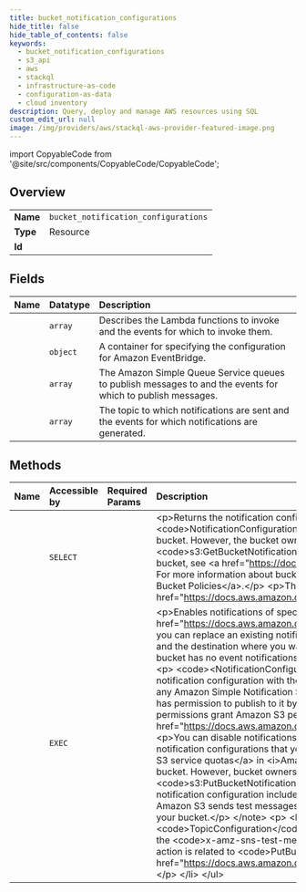 ```yaml
---
title: bucket_notification_configurations
hide_title: false
hide_table_of_contents: false
keywords:
  - bucket_notification_configurations
  - s3_api
  - aws    
  - stackql
  - infrastructure-as-code
  - configuration-as-data
  - cloud inventory
description: Query, deploy and manage AWS resources using SQL
custom_edit_url: null
image: /img/providers/aws/stackql-aws-provider-featured-image.png
---
```


import CopyableCode from '@site/src/components/CopyableCode/CopyableCode';




## Overview
<table><tbody>
<tr><td><b>Name</b></td><td><code>bucket_notification_configurations</code></td></tr>
<tr><td><b>Type</b></td><td>Resource</td></tr>
<tr><td><b>Id</b></td><td><CopyableCode code="aws.s3_api.bucket_notification_configurations" /></td></tr>
</tbody></table>

## Fields
| Name | Datatype | Description |
|:-----|:---------|:------------|
| <CopyableCode code="CloudFunctionConfiguration" /> | `array` | Describes the Lambda functions to invoke and the events for which to invoke them. |
| <CopyableCode code="EventBridgeConfiguration" /> | `object` | A container for specifying the configuration for Amazon EventBridge. |
| <CopyableCode code="QueueConfiguration" /> | `array` | The Amazon Simple Queue Service queues to publish messages to and the events for which to publish messages. |
| <CopyableCode code="TopicConfiguration" /> | `array` | The topic to which notifications are sent and the events for which notifications are generated. |
## Methods
| Name | Accessible by | Required Params | Description |
|:-----|:--------------|:----------------|:------------|
| <CopyableCode code="bucket_notification_configurations_Get" /> | `SELECT` | <CopyableCode code="bucket, region" /> | &lt;p&gt;Returns the notification configuration of a bucket.&lt;/p&gt; &lt;p&gt;If notifications are not enabled on the bucket, the action returns an empty &lt;code&gt;NotificationConfiguration&lt;/code&gt; element.&lt;/p&gt; &lt;p&gt;By default, you must be the bucket owner to read the notification configuration of a bucket. However, the bucket owner can use a bucket policy to grant permission to other users to read this configuration with the &lt;code&gt;s3:GetBucketNotification&lt;/code&gt; permission.&lt;/p&gt; &lt;p&gt;For more information about setting and reading the notification configuration on a bucket, see &lt;a href="https://docs.aws.amazon.com/AmazonS3/latest/dev/NotificationHowTo.html"&gt;Setting Up Notification of Bucket Events&lt;/a&gt;. For more information about bucket policies, see &lt;a href="https://docs.aws.amazon.com/AmazonS3/latest/dev/using-iam-policies.html"&gt;Using Bucket Policies&lt;/a&gt;.&lt;/p&gt; &lt;p&gt;The following action is related to &lt;code&gt;GetBucketNotification&lt;/code&gt;:&lt;/p&gt; &lt;ul&gt; &lt;li&gt; &lt;p&gt; &lt;a href="https://docs.aws.amazon.com/AmazonS3/latest/API/API_PutBucketNotification.html"&gt;PutBucketNotification&lt;/a&gt; &lt;/p&gt; &lt;/li&gt; &lt;/ul&gt; |
| <CopyableCode code="bucket_notification_configurations_Put" /> | `EXEC` | <CopyableCode code="bucket, region" /> | &lt;p&gt;Enables notifications of specified events for a bucket. For more information about event notifications, see &lt;a href="https://docs.aws.amazon.com/AmazonS3/latest/dev/NotificationHowTo.html"&gt;Configuring Event Notifications&lt;/a&gt;.&lt;/p&gt; &lt;p&gt;Using this API, you can replace an existing notification configuration. The configuration is an XML file that defines the event types that you want Amazon S3 to publish and the destination where you want Amazon S3 to publish an event notification when it detects an event of the specified type.&lt;/p&gt; &lt;p&gt;By default, your bucket has no event notifications configured. That is, the notification configuration will be an empty &lt;code&gt;NotificationConfiguration&lt;/code&gt;.&lt;/p&gt; &lt;p&gt; &lt;code&gt;&lt;NotificationConfiguration&gt;&lt;/code&gt; &lt;/p&gt; &lt;p&gt; &lt;code&gt;&lt;/NotificationConfiguration&gt;&lt;/code&gt; &lt;/p&gt; &lt;p&gt;This action replaces the existing notification configuration with the configuration you include in the request body.&lt;/p&gt; &lt;p&gt;After Amazon S3 receives this request, it first verifies that any Amazon Simple Notification Service (Amazon SNS) or Amazon Simple Queue Service (Amazon SQS) destination exists, and that the bucket owner has permission to publish to it by sending a test notification. In the case of Lambda destinations, Amazon S3 verifies that the Lambda function permissions grant Amazon S3 permission to invoke the function from the Amazon S3 bucket. For more information, see &lt;a href="https://docs.aws.amazon.com/AmazonS3/latest/dev/NotificationHowTo.html"&gt;Configuring Notifications for Amazon S3 Events&lt;/a&gt;.&lt;/p&gt; &lt;p&gt;You can disable notifications by adding the empty NotificationConfiguration element.&lt;/p&gt; &lt;p&gt;For more information about the number of event notification configurations that you can create per bucket, see &lt;a href="https://docs.aws.amazon.com/general/latest/gr/s3.html#limits_s3"&gt;Amazon S3 service quotas&lt;/a&gt; in &lt;i&gt;Amazon Web Services General Reference&lt;/i&gt;.&lt;/p&gt; &lt;p&gt;By default, only the bucket owner can configure notifications on a bucket. However, bucket owners can use a bucket policy to grant permission to other users to set this configuration with &lt;code&gt;s3:PutBucketNotification&lt;/code&gt; permission.&lt;/p&gt; &lt;note&gt; &lt;p&gt;The PUT notification is an atomic operation. For example, suppose your notification configuration includes SNS topic, SQS queue, and Lambda function configurations. When you send a PUT request with this configuration, Amazon S3 sends test messages to your SNS topic. If the message fails, the entire PUT action will fail, and Amazon S3 will not add the configuration to your bucket.&lt;/p&gt; &lt;/note&gt; &lt;p&gt; &lt;b&gt;Responses&lt;/b&gt; &lt;/p&gt; &lt;p&gt;If the configuration in the request body includes only one &lt;code&gt;TopicConfiguration&lt;/code&gt; specifying only the &lt;code&gt;s3:ReducedRedundancyLostObject&lt;/code&gt; event type, the response will also include the &lt;code&gt;x-amz-sns-test-message-id&lt;/code&gt; header containing the message ID of the test notification sent to the topic.&lt;/p&gt; &lt;p&gt;The following action is related to &lt;code&gt;PutBucketNotificationConfiguration&lt;/code&gt;:&lt;/p&gt; &lt;ul&gt; &lt;li&gt; &lt;p&gt; &lt;a href="https://docs.aws.amazon.com/AmazonS3/latest/API/API_GetBucketNotificationConfiguration.html"&gt;GetBucketNotificationConfiguration&lt;/a&gt; &lt;/p&gt; &lt;/li&gt; &lt;/ul&gt; |
